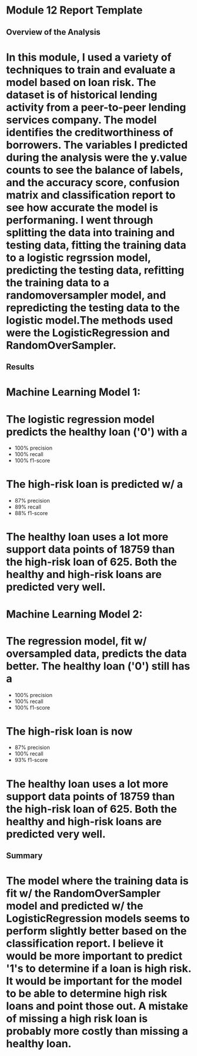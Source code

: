 # Module 12 Report Template

## Overview of the Analysis

# In this module, I used a variety of techniques to train and evaluate a model based on loan risk. The dataset is of historical lending activity from a peer-to-peer lending services company. The model identifies the creditworthiness of borrowers. The variables I predicted during the analysis were the y.value counts to see the balance of labels, and the accuracy score, confusion matrix and classification report to see how accurate the model is performaning. I went through splitting the data into training and testing data, fitting the training data to a logistic regrssion model, predicting the testing data, refitting the training data to a randomoversampler model, and repredicting the testing data to the logistic model.The methods used were the LogisticRegression and RandomOverSampler. 


## Results

# Machine Learning Model 1:
# The logistic regression model predicts the healthy loan ('0') with a 
 - 100% precision
 - 100% recall
 - 100% f1-score
# The high-risk loan is predicted w/ a 
 - 87% precision
 - 89% recall 
 - 88% f1-score
# The healthy loan uses a lot more support data points of 18759 than the high-risk loan of 625. Both the healthy and high-risk loans are predicted very well. 

#  Machine Learning Model 2:
# The regression model, fit w/ oversampled data, predicts the data better. The healthy loan ('0') still has a 
 - 100% precision
 - 100% recall
 - 100% f1-score
# The high-risk loan is now 
 - 87% precision
 - 100% recall 
 - 93% f1-score
# The healthy loan uses a lot more support data points of 18759 than the high-risk loan of 625. Both the healthy and high-risk loans are predicted very well. 

## Summary

# The model where the training data is fit w/ the RandomOverSampler model and predicted w/ the LogisticRegression models seems to perform slightly better based on the classification report. I believe it would be more important to predict '1's to determine if a loan is high risk. It would be important for the model to be able to determine high risk loans and point those out. A mistake of missing a high risk loan is probably more costly than missing a healthy loan. 
